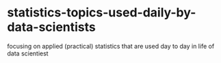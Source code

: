# statistics-topics-used-daily-by-data-scientists
focusing on applied (practical) statistics that are used day to day in life of data scientiest
